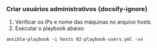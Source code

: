 ### Criar usuários administrativos {docsify-ignore}

1. Verificar os IPs e nome das máquinas no arquivo hosts
1. Executar o playbook abaixo:
```
ansible-playbook -i hosts 02-playbook-users.yml -vv
```
